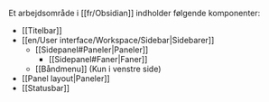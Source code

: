 Et arbejdsområde i [[fr/Obsidian]] indholder følgende komponenter:

- [[Titelbar]]
- [[en/User interface/Workspace/Sidebar|Sidebarer]]
	- [[Sidepanel#Paneler|Paneler]]
		- [[Sidepanel#Faner|Faner]]
	- [[Båndmenu]] (Kun i venstre side)
- [[Panel layout|Paneler]]
- [[Statusbar]]

